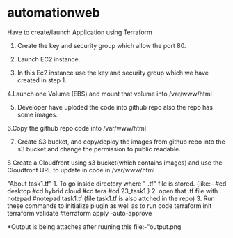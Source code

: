 # automationweb
Have to create/launch Application using Terraform

1. Create the key and security group which allow the port 80.

2. Launch EC2 instance.

3. In this Ec2 instance use the key and security group which we have created in step 1.

4.Launch one Volume (EBS) and mount that volume into /var/www/html

5. Developer have uploded the code into github repo also the repo has some images.

6.Copy the github repo code into /var/www/html

7. Create S3 bucket, and copy/deploy the images from github repo into the s3 bucket and change the permission to public readable.

8 Create a Cloudfront using s3 bucket(which contains images) and use the Cloudfront URL to update in code in /var/www/html

"About task1.tf" 1. To go inside directory where " .tf" file is stored. {like:- #cd desktop #cd hybrid cloud #cd tera #cd 23_task1 } 2. open that .tf file with notepad #notepad task1.tf (file task1.tf is also attched in the repo) 3. Run these commands to initialize plugin as well as to run code
terraform init
terraform validate
#terraform apply -auto-approve

*Output is being attaches after ruuning this file:-"output.png
